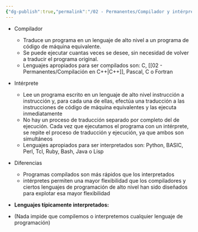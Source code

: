 ```yaml
---
{"dg-publish":true,"permalink":"/02 - Permanentes/Compilador y intérprete/","title":"Compilador y intérprete","noteIcon":""}
---
```



- Compilador
	- Traduce un programa en un lenguaje de alto nivel a un programa de código de máquina equivalente.
	- Se puede ejecutar cuantas veces se desee, sin necesidad de volver a traducir el programa original.
	- Lenguajes apropiados para ser compilados son: C, [[02 - Permanentes/Compilación en C++\|C++]], Pascal, C o Fortran

- Intérprete
	- Lee un programa escrito en un lenguaje de alto nivel instrucción a instrucción y, para cada una de ellas, efectúa una traducción a las instrucciones de código de máquina equivalentes y las ejecuta inmediatamente
	- No hay un proceso de traducción separado por completo del de ejecución. Cada vez que ejecutamos el programa con un intérprete, se repite el proceso de traducción y ejecución, ya que ambos son simultáneos
	- Lenguajes apropiados para ser interpretados son: Python, BASIC, Perl, Tcl, Ruby, Bash, Java o Lisp

- Diferencias
	- Programas compilados son más rápidos que los interpretados
	- intérpretes permiten una mayor flexibilidad que los compiladores y ciertos lenguajes de programación de alto nivel han sido diseñados para explotar esa mayor flexibilidad

- **Lenguajes típicamente interpretados:**


- (Nada impide que compilemos o interpretemos cualquier lenguaje de programación)
